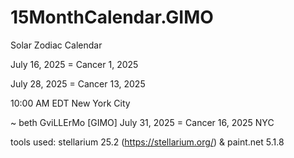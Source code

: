 # 15MonthCalendar.GIMO
Solar Zodiac Calendar 

July 16, 2025 = Cancer 1, 2025

July 28, 2025 = Cancer 13, 2025

10:00 AM EDT New York City

~ beth GviLLErMo [GIMO] July 31, 2025 = Cancer 16, 2025 NYC

tools used: stellarium 25.2 (https://stellarium.org/) & paint.net 5.1.8
